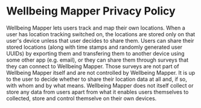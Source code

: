 # Wellbeing Mapper Privacy Policy

Wellbeing Mapper lets users track and map their own locations. When a user has location tracking switched on, the locations are stored only on that user's device unless that user decides to share them. Users can share their stored locations (along with time stamps and randomly generated user UUIDs) by exporting them and transfering them to another device using some other app (e.g. email), or they can share them through surveys that they can connect to Wellbeing Mapper. Those surveys are not part of Wellbeing Mapper itself and are not controlled by Wellbeing Mapper. It is up to the user to decide whether to share their location data at all and, if so, with whom and by what means. Wellbeing Mapper does not itself collect or store any data from users apart from what it enables users themselves to collected, store and control themselve on their own devices.